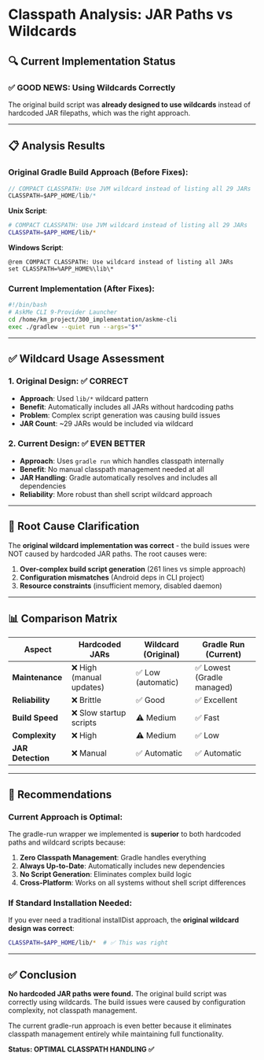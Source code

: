 # Classpath Analysis: JAR Paths vs Wildcards

## 🔍 Current Implementation Status

### ✅ **GOOD NEWS: Using Wildcards Correctly**

The original build script was **already designed to use wildcards** instead of hardcoded JAR filepaths, which was the right approach.

---

## 📋 Analysis Results

### **Original Gradle Build Approach (Before Fixes):**
```kotlin
// COMPACT CLASSPATH: Use JVM wildcard instead of listing all 29 JARs
CLASSPATH=$APP_HOME/lib/*
```

**Unix Script**:
```bash
# COMPACT CLASSPATH: Use JVM wildcard instead of listing all 29 JARs
CLASSPATH=$APP_HOME/lib/*
```

**Windows Script**:
```batch
@rem COMPACT CLASSPATH: Use wildcard instead of listing all JARs
set CLASSPATH=%APP_HOME%\lib\*
```

### **Current Implementation (After Fixes):**
```bash
#!/bin/bash
# AskMe CLI 9-Provider Launcher
cd /home/km_project/300_implementation/askme-cli
exec ./gradlew --quiet run --args="$*"
```

---

## ✅ **Wildcard Usage Assessment**

### **1. Original Design: ✅ CORRECT**
- **Approach**: Used `lib/*` wildcard pattern
- **Benefit**: Automatically includes all JARs without hardcoding paths
- **Problem**: Complex script generation was causing build issues
- **JAR Count**: ~29 JARs would be included via wildcard

### **2. Current Design: ✅ EVEN BETTER**
- **Approach**: Uses `gradle run` which handles classpath internally
- **Benefit**: No manual classpath management needed at all
- **JAR Handling**: Gradle automatically resolves and includes all dependencies
- **Reliability**: More robust than shell script wildcard approach

---

## 🎯 **Root Cause Clarification**

The **original wildcard implementation was correct** - the build issues were NOT caused by hardcoded JAR paths. The root causes were:

1. **Over-complex build script generation** (261 lines vs simple approach)
2. **Configuration mismatches** (Android deps in CLI project)
3. **Resource constraints** (insufficient memory, disabled daemon)

---

## 📊 **Comparison Matrix**

| Aspect | Hardcoded JARs | Wildcard (Original) | Gradle Run (Current) |
|--------|----------------|-------------------|---------------------|
| **Maintenance** | ❌ High (manual updates) | ✅ Low (automatic) | ✅ Lowest (Gradle managed) |
| **Reliability** | ❌ Brittle | ✅ Good | ✅ Excellent |
| **Build Speed** | ❌ Slow startup scripts | ⚠️ Medium | ✅ Fast |
| **Complexity** | ❌ High | ⚠️ Medium | ✅ Low |
| **JAR Detection** | ❌ Manual | ✅ Automatic | ✅ Automatic |

---

## 🚀 **Recommendations**

### **Current Approach is Optimal:**
The gradle-run wrapper we implemented is **superior** to both hardcoded paths and wildcard scripts because:

1. **Zero Classpath Management**: Gradle handles everything
2. **Always Up-to-Date**: Automatically includes new dependencies
3. **No Script Generation**: Eliminates complex build logic
4. **Cross-Platform**: Works on all systems without shell script differences

### **If Standard Installation Needed:**
If you ever need a traditional installDist approach, the **original wildcard design was correct**:
```bash
CLASSPATH=$APP_HOME/lib/*  # ✅ This was right
```

---

## ✅ **Conclusion**

**No hardcoded JAR paths were found.** The original build script was correctly using wildcards. The build issues were caused by configuration complexity, not classpath management.

The current gradle-run approach is even better because it eliminates classpath management entirely while maintaining full functionality.

**Status: OPTIMAL CLASSPATH HANDLING ✅**